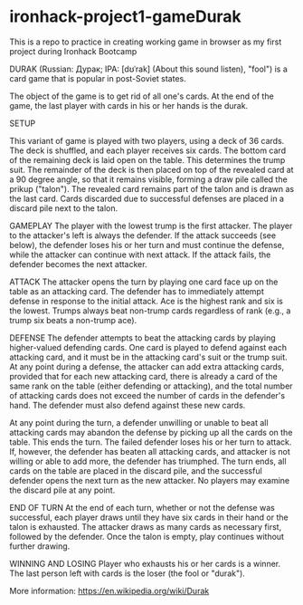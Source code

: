 # ironhack-project1-gameDurak
This is a repo to practice in creating working game in browser as my first project during Ironhack Bootcamp




DURAK (Russian: Дурак; IPA: [dʊˈrak] (About this sound listen), "fool")
 is a card game that is popular in post-Soviet states.

The object of the game is to get rid of all one's cards. At the end of the game, the last player with cards in his or her hands is the durak.

SETUP

This variant of game is played with two players, using a deck of 36 cards.
The deck is shuffled, and each player receives six cards. The bottom card of the remaining deck is laid open on the table. This determines the trump suit. The remainder of the deck is then placed on top of the revealed card at a 90 degree angle, so that it remains visible, forming a draw pile called the prikup ("talon").
The revealed card remains part of the talon and is drawn as the last card. Cards discarded due to successful defenses are placed in a discard pile next to the talon.

GAMEPLAY
The player with the lowest trump is the first attacker. The player to the attacker's left is always the defender.
If the attack succeeds (see below), the defender loses his or her turn and must continue the defense, while the attacker can continue with next attack. If the attack fails, the defender becomes the next attacker.

ATTACK
The attacker opens the turn by playing one card face up on the table as an attacking card.
The defender has to immediately attempt defense in response to the initial attack.
Ace is the highest rank and six is the lowest. Trumps always beat non-trump cards regardless of rank (e.g., a trump six beats a non-trump ace).

DEFENSE
The defender attempts to beat the attacking cards by playing higher-valued defending cards.
One card is played to defend against each attacking card, and it must be in the attacking card's suit or the trump suit.
At any point during a defense, the attacker can add extra attacking cards, provided that for each new attacking card, there is already a card of the same rank on the table (either defending or attacking), and the total number of attacking cards does not exceed the number of cards in the defender's hand. The defender must also defend against these new cards.

At any point during the turn, a defender unwilling or unable to beat all attacking cards may abandon the defense by picking up all the cards on the table. This ends the turn. The failed defender loses his or her turn to attack.
If, however, the defender has beaten all attacking cards, and attacker is not willing or able to add more, the defender has triumphed.
The turn ends, all cards on the table are placed in the discard pile, and the successful defender opens the next turn as the new attacker.
No players may examine the discard pile at any point.

END OF TURN
At the end of each turn, whether or not the defense was successful, each player draws until they have six cards in their hand or the talon is exhausted. The attacker draws as many cards as necessary first, followed by the defender. Once the talon is empty, play continues without further drawing.

WINNING AND LOSING
Player who exhausts his or her cards is a winner.
The last person left with cards is the loser (the fool or "durak").


More information: https://en.wikipedia.org/wiki/Durak
